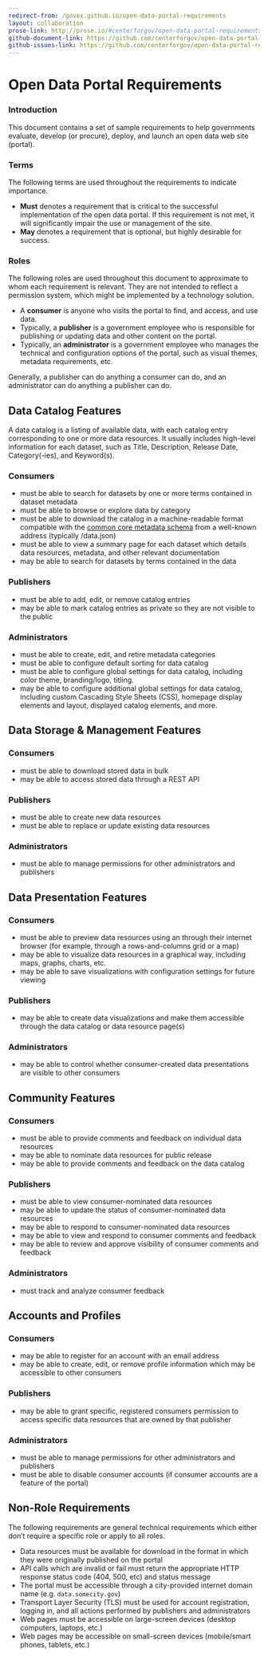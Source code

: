 ```yaml
---
redirect-from: /govex.github.io/open-data-portal-requirements
layout: collaboration
prose-link: http://prose.io/#centerforgov/open-data-portal-requirements/edit/master/README.md
github-document-link: https://github.com/centerforgov/open-data-portal-requirements/blob/master/README.md
github-issues-link: https://github.com/centerforgov/open-data-portal-requirements/issues
---
```

# Open Data Portal Requirements

### Introduction
This document contains a set of sample requirements to help governments evaluate, develop (or procure), deploy, and launch an open data web site (portal).

### Terms
The following terms are used throughout the requirements to indicate importance.

* **Must** denotes a requirement that is critical to the successful implementation of the open data portal. If this requirement is not met, it will significantly impair the use or management of the site.
* **May** denotes a requirement that is optional, but highly desirable for success.

### Roles
The following roles are used throughout this document to approximate to whom each requirement is relevant. They are not intended to reflect a permission system, which might be implemented by a technology solution.

* A **consumer** is anyone who visits the portal to find, and access, and use data.
* Typically, a **publisher** is a government employee who is responsible for publishing or updating data and other content on the portal.
* Typically, an **administrator** is a government employee who manages the technical and configuration options of the portal, such as visual themes, metadata requirements, etc.

Generally, a publisher can do anything a consumer can do, and an administrator can do anything a publisher can do.

## Data Catalog Features
A data catalog is a listing of available data, with each catalog entry corresponding to one or more data resources. It usually includes high-level information for each dataset, such as Title, Description, Release Date, Category(-ies), and Keyword(s).

### Consumers
* must be able to search for datasets by one or more terms contained in dataset metadata
* must be able to browse or explore data by category
* must be able to download the catalog in a machine-readable format compatible with the [common core metadata schema](https://project-open-data.cio.gov/v1.1/metadata-resources/) from a well-known address (typically /data.json)
* must be able to view a summary page for each dataset which details data resources, metadata, and other relevant documentation
* may be able to search for datasets by terms contained in the data

### Publishers
* must be able to add, edit, or remove catalog entries
* may be able to mark catalog entries as private so they are not visible to the public

### Administrators
* must be able to create, edit, and retire metadata categories
* must be able to configure default sorting for data catalog
* must be able to configure global settings for data catalog, including color theme, branding/logo, titling.
* may be able to configure additional global settings for data catalog, including custom Cascading Style Sheets (CSS), homepage display elements and layout, displayed catalog elements, and more.

## Data Storage & Management Features

### Consumers
* must be able to download stored data in bulk
* may be able to access stored data through a REST API

### Publishers
* must be able to create new data resources
* must be able to replace or update existing data resources

### Administrators
* must be able to manage permissions for other administrators and publishers

## Data Presentation Features

### Consumers
* must be able to preview data resources using an through their internet browser (for example, through a rows-and-columns grid or a map)
* may be able to visualize data resources in a graphical way, including maps, graphs, charts, etc.
* may be able to save visualizations with configuration settings for future viewing

### Publishers
* may be able to create data visualizations and make them accessible through the data catalog or data resource page(s)

### Administrators
* may be able to control whether consumer-created data presentations are visible to other consumers

## Community Features

### Consumers
* must be able to provide comments and feedback on individual data resources
* may be able to nominate data resources for public release
* may be able to provide comments and feedback on the data catalog

### Publishers
* must be able to view consumer-nominated data resources
* may be able to update the status of consumer-nominated data resources
* may be able to respond to consumer-nominated data resources
* may be able to view and respond to consumer comments and feedback
* may be able to review and approve visibility of consumer comments and feedback

### Administrators
* must track and analyze consumer feedback

## Accounts and Profiles

### Consumers
* may be able to register for an account with an email address
* may be able to create, edit, or remove profile information which may be accessible to other consumers

### Publishers
* may be able to grant specific, registered consumers permission to access specific data resources that are owned by that publisher

### Administrators
* must be able to manage permissions for other administrators and publishers
* must be able to disable consumer accounts (if consumer accounts are a feature of the portal)

## Non-Role Requirements
The following requirements are general technical requirements which either don’t require a specific role or apply to all roles.

* Data resources must be available for download in the format in which they were originally published on the portal
* API calls which are invalid or fail must return the appropriate HTTP response status code (404, 500, etc) and status message
* The portal must be accessible through a city-provided internet domain name (e.g. `data.somecity.gov`)
* Transport Layer Security (TLS) must be used for account registration, logging in, and all actions performed by publishers and administrators
* Web pages must be accessible on large-screen devices (desktop computers, laptops, etc.)
* Web pages may be accessible on small-screen devices (mobile/smart phones, tablets, etc.)
